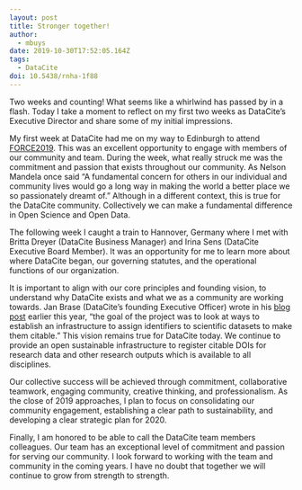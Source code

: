 ```yaml
---
layout: post
title: Stronger together!
author:
  - mbuys
date: 2019-10-30T17:52:05.164Z
tags:
  - DataCite
doi: 10.5438/rnha-1f88
---
```

Two weeks and counting! What seems like a whirlwind has passed by in a flash. Today I take a moment to reflect on my first two weeks as DataCite’s Executive Director and share some of my initial impressions. 

My first week at DataCite had me on my way to Edinburgh to attend [FORCE2019](https://www.force11.org/meetings/force2019). This was an excellent opportunity to engage with members of our community and team. During the week, what really struck me was the commitment and passion that exists throughout our community.  As Nelson Mandela once said “A fundamental concern for others in our individual and community lives would go a long way in making the world a better place we so passionately dreamt of.”  Although in a different context, this is true for the DataCite community. Collectively we can make a fundamental difference in Open Science and Open Data.

The following week I caught a train to Hannover, Germany where I met with Britta Dreyer (DataCite Business Manager) and Irina Sens (DataCite Executive Board Member).  It was an opportunity for me to learn more about where DataCite began, our governing statutes, and the operational functions of our organization.

It is important to align with our core principles and founding vision, to understand why DataCite exists and what we as a community are working towards. Jan Brase (DataCite’s founding Executive Officer) wrote in his [blog post](https://doi.org/10.5438/g4x3-r450) earlier this year, “the goal of the project was to look at ways to establish an infrastructure to assign identifiers to scientific datasets to make them citable.” This vision remains true for DataCite today. We continue to provide an open sustainable infrastructure to register citable DOIs for research data and other research outputs which is available to all disciplines.

Our collective success will be achieved through commitment, collaborative teamwork, engaging community, creative thinking, and professionalism. As the close of 2019 approaches, I plan to focus on consolidating our community engagement, establishing a clear path to sustainability, and developing a clear strategic plan for 2020.

Finally, I am honored to be able to call the DataCite team members colleagues. Our team has an exceptional level of commitment and passion for serving our community. I look forward to working with the team and community in the coming years. I have no doubt that together we will continue to grow from strength to strength.
